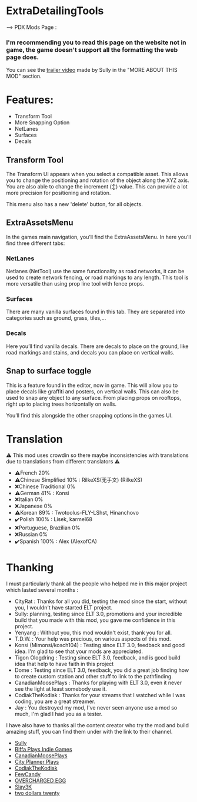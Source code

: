 # ExtraDetailingTools

--> PDX Mods Page : 

### I'm recommending you to read this page on the website not in game, the game doesn't support all the formatting the web page does.

You can see the [trailer video](https://youtu.be/aALkRFdWOhM?si=nd_caJkElHPi6thE) made by Sully in the "MORE ABOUT THIS MOD" section.

# Features:
* Transform Tool
* More Snapping Option
* NetLanes
* Surfaces
* Decals

## Transform Tool
The Transform UI appears when you select a compatible asset. This allows you to change the positioning and rotation of the object along the XYZ axis. You are also able to change the increment (↕) value. This can provide a lot more precision for positioning and rotation.

This menu also has a new 'delete' button, for all objects.

## ExtraAssetsMenu

In the games main navigation, you’ll find the ExtraAssetsMenu. In here you’ll find three different tabs:

### NetLanes
Netlanes (NetTool) use the same functionality as road networks, it can be used to create network fencing, or road markings to any length. This tool is more versatile than using prop line tool with fence props.

### Surfaces
There are many vanilla surfaces found in this tab. They are separated into categories such as ground, grass, tiles,...

### Decals
Here you’ll find vanilla decals. There are decals to place on the ground, like road markings and stains, and decals you can place on vertical walls.

## Snap to surface toggle
This is a feature found in the editor, now in game. This will allow you to place decals like graffiti and posters, on vertical walls. This can also be used to snap any object to any surface. From placing props on rooftops, right up to placing trees horizontally on walls.

You’ll find this alongside the other snapping options in the games UI.

# Translation
⚠️ This mod uses crowdin so there maybe inconsistencies with translations due to translations from different translators ⚠️
- ⚠️French 20%
- ⚠️Chinese Simplified 10% : RilkeXS(无手文) (RilkeXS)
- ❌Chinese Traditional 0%
- ⚠️German 41% : Konsi
- ❌Italian 0%
- ❌Japanese 0%
- ⚠️Korean 89% : Twotoolus-FLY-LShst, Hinanchovo
- ✔️Polish 100% : Lisek, karmel68
- ❌Portuguese, Brazilian 0%
- ❌Russian 0%
- ✔️Spanish 100% : Alex (AlexofCA)

# Thanking
I must particularly thank all the people who helped me in this major project which lasted several months :
* CityRat : Thanks for all you did, testing the mod since the start, without you, I wouldn't have started ELT project.
* Sully: planning, testing since ELT 3.0, promotions and your incredible build that you made with this mod, you gave me confidence in this project.
* Yenyang : Without you, this mod wouldn't exist, thank you for all.
* T.D.W. : Your help was precious, on various aspects of this mod.
* Konsi (Mimonsi/kosch104) : Testing since ELT 3.0, feedback and good idea. I'm glad to see that your mods are appreciated.
* Tigon Ologdring : Testing since ELT 3.0, feedback, and is good build idea that help to have faith in this project
* Dome : Testing since ELT 3.0, feedback, you did a great job finding how to create custom station and other stuff to link to the pathfinding.
* CanadianMoosePlays : Thanks for playing with ELT 3.0, even it never see the light at least somebody use it.
* CodiakTheKodiak : Thanks for your streams that I watched while I was coding, you are a great streamer.
* Jay : You destroyed my mod, I've never seen anyone use a mod so much, I'm glad I had you as a tester.

I have also have to thanks all the content creator who try the mod and build amazing stuff, you can find them under with the link to their channel.
- [Sully](https://www.youtube.com/@sully_skylines)
- [Biffa Plays Indie Games](https://www.youtube.com/@BiffaPlaysCitiesSkylines)
- [CanadianMoosePlays](https://www.twitch.tv/canadianmooseplays)
- [City Planner Plays](https://www.youtube.com/@CityPlannerPlays)
- [CodiakTheKodiak](https://www.twitch.tv/codiakthekodiak)
- [FewCandy](https://www.youtube.com/@fewcandy)
- [OVERCHARGED EGG](https://www.youtube.com/@OVERCHARGEDEGG)
- [Slay3K](https://www.twitch.tv/slay3k)
- [two dollars twenty](https://www.youtube.com/@twodollarstwenty)

